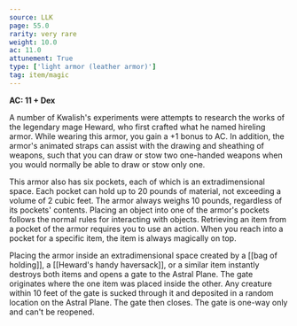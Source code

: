 ```yaml
---
source: LLK
page: 55.0
rarity: very rare
weight: 10.0
ac: 11.0
attunement: True
type: ['light armor (leather armor)']
tag: item/magic
---
```


**AC: 11 + Dex**

A number of Kwalish's experiments were attempts to research the works of the legendary mage Heward, who first crafted what he named hireling armor. While wearing this armor, you gain a +1 bonus to AC. In addition, the armor's animated straps can assist with the drawing and sheathing of weapons, such that you can draw or stow two one-handed weapons when you would normally be able to draw or stow only one.

This armor also has six pockets, each of which is an extradimensional space. Each pocket can hold up to 20 pounds of material, not exceeding a volume of 2 cubic feet. The armor always weighs 10 pounds, regardless of its pockets' contents. Placing an object into one of the armor's pockets follows the normal rules for interacting with objects. Retrieving an item from a pocket of the armor requires you to use an action. When you reach into a pocket for a specific item, the item is always magically on top.

Placing the armor inside an extradimensional space created by a [[bag of holding]], a [[Heward's handy haversack]], or a similar item instantly destroys both items and opens a gate to the Astral Plane. The gate originates where the one item was placed inside the other. Any creature within 10 feet of the gate is sucked through it and deposited in a random location on the Astral Plane. The gate then closes. The gate is one-way only and can't be reopened.


